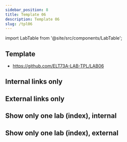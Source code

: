 ```yaml
---
sidebar_position: 8
title: Template 06
description: Template 06
slug: /tpl06
---
```


import LabTable from '@site/src/components/LabTable';

## Template
- https://github.com/ELT73A-LAB-TPL/LAB06


## Internal links only
<LabTable internal={true} />

## External links only
<LabTable internal={false} />

## Show only one lab (index), internal
<LabTable index={6} internal={true} />

## Show only one lab (index), external
<LabTable index={6} internal={false} />
